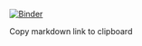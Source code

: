 

[![Binder](https://mybinder.org/badge_logo.svg)](https://mybinder.org/v2/gh/Sabrecht/CS590-Class/Python)

Copy markdown link to clipboard 


